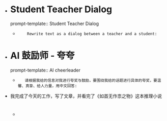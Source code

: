 - # Student Teacher Dialog
    prompt-template:: Student Teacher Dialog
	- ```prompt
	      Rewrite text as a dialog between a teacher and a student:
	  ```
- # AI 鼓励师 - 夸夸
    prompt-template:: AI cheerleader
	- ```prompt
	     请根据我给的信息对我进行夸奖与鼓励，要围绕我给的话题进行具体的夸奖，要温馨、真挚、给人力量，用中文回答:
	  ```
- 我完成了今天的工作，写了文章，并看完了《如首无作祟之物》这本推理小说
	- #